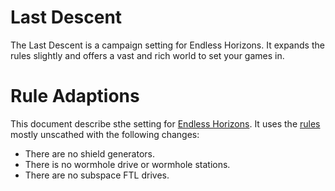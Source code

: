 # Last Descent

The Last Descent is a campaign setting for Endless Horizons. It expands the
rules slightly and offers a vast and rich world to set your games in.

# Rule Adaptions

This document describe sthe setting for
[Endless Horizons](https://github.com/ehrpg). It uses the
[rules](https://ehrpg.github.io/rules) mostly unscathed with the following
changes:

- There are no shield generators.
- There is no wormhole drive or wormhole stations.
- There are no subspace FTL drives.
